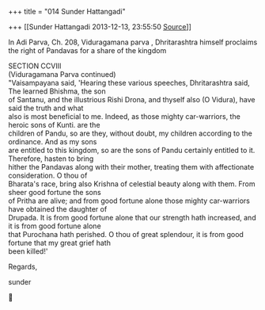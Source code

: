 +++
title = "014 Sunder Hattangadi"

+++
[[Sunder Hattangadi	2013-12-13, 23:55:50 [Source](https://groups.google.com/g/samskrita/c/Hd_Xp7QZ3ZM)]]



In Adi Parva, Ch. 208, Viduragamana parva , Dhritarashtra himself proclaims the right of Pandavas for a share of the kingdom  
  
SECTION CCVIII  
(Viduragamana Parva continued)  
"Vaisampayana said, 'Hearing these various speeches, Dhritarashtra said, The learned Bhishma, the son  
of Santanu, and the illustrious Rishi Drona, and thyself also (O Vidura), have said the truth and what  
also is most beneficial to me. Indeed, as those mighty car-warriors, the heroic sons of Kunti. are the  
children of Pandu, so are they, without doubt, my children according to the ordinance. And as my sons  
are entitled to this kingdom, so are the sons of Pandu certainly entitled to it. Therefore, hasten to bring  
hither the Pandavas along with their mother, treating them with affectionate consideration. O thou of  
Bharata's race, bring also Krishna of celestial beauty along with them. From sheer good fortune the sons  
of Pritha are alive; and from good fortune alone those mighty car-warriors have obtained the daughter of  
Drupada. It is from good fortune alone that our strength hath increased, and it is from good fortune alone  
that Purochana hath perished. O thou of great splendour, it is from good fortune that my great grief hath  
been killed!'  
  
  
Regards,  
  
sunder



